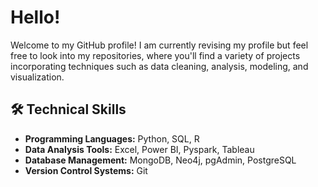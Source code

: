 # Hello!

Welcome to my GitHub profile! I am currently revising my profile but feel free to look into my repositories, where you'll find a variety of projects incorporating techniques such as data cleaning, analysis, modeling, and visualization.

## 🛠️ Technical Skills
 - **Programming Languages:** Python, SQL, R
 - **Data Analysis Tools:** Excel, Power BI, Pyspark, Tableau
 - **Database Management:** MongoDB, Neo4j, pgAdmin, PostgreSQL
 - **Version Control Systems:** Git
